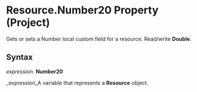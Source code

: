 
# Resource.Number20 Property (Project)

Gets or sets a Number local custom field for a resource. Read/write  **Double**.


## Syntax

 _expression_. **Number20**

 _expression_A variable that represents a  **Resource** object.

